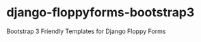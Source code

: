 django-floppyforms-bootstrap3
=============================

Bootstrap 3 Friendly Templates for Django Floppy Forms
